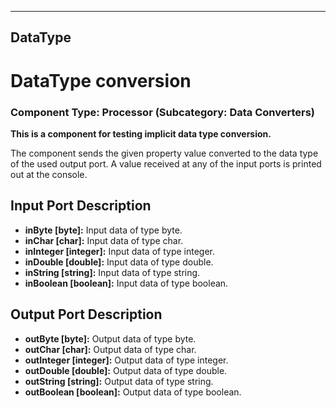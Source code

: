    
---
DataType
---

# DataType conversion

### Component Type: Processor (Subcategory: Data Converters)

**This is a component for testing implicit data type conversion.**

The component sends the given property value converted to the data type of the used output port. A value received at any of the input ports is printed out at the console.

## Input Port Description

*   **inByte \[byte\]:** Input data of type byte.
*   **inChar \[char\]:** Input data of type char.
*   **inInteger \[integer\]:** Input data of type integer.
*   **inDouble \[double\]:** Input data of type double.
*   **inString \[string\]:** Input data of type string.
*   **inBoolean \[boolean\]:** Input data of type boolean.

## Output Port Description

*   **outByte \[byte\]:** Output data of type byte.
*   **outChar \[char\]:** Output data of type char.
*   **outInteger \[integer\]:** Output data of type integer.
*   **outDouble \[double\]:** Output data of type double.
*   **outString \[string\]:** Output data of type string.
*   **outBoolean \[boolean\]:** Output data of type boolean.